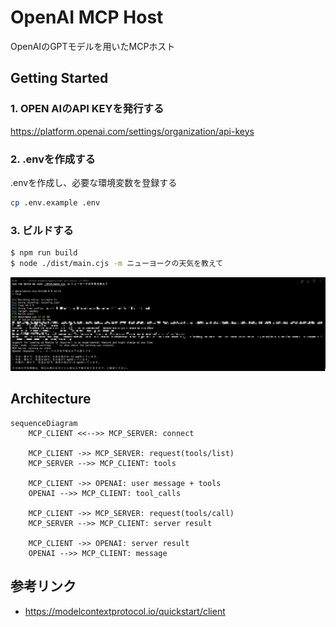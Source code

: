 # OpenAI MCP Host

OpenAIのGPTモデルを用いたMCPホスト

## Getting Started

### 1. OPEN AIのAPI KEYを発行する

https://platform.openai.com/settings/organization/api-keys

### 2. .envを作成する

.envを作成し、必要な環境変数を登録する

```sh
cp .env.example .env
```

### 3. ビルドする

```sh
$ npm run build
$ node ./dist/main.cjs -m ニューヨークの天気を教えて
```

![](./images/command-result.png)

## Architecture

```mermaid
sequenceDiagram
    MCP_CLIENT <<-->> MCP_SERVER: connect

    MCP_CLIENT ->> MCP_SERVER: request(tools/list)
    MCP_SERVER -->> MCP_CLIENT: tools

    MCP_CLIENT ->> OPENAI: user message + tools
    OPENAI -->> MCP_CLIENT: tool_calls

    MCP_CLIENT ->> MCP_SERVER: request(tools/call)
    MCP_SERVER -->> MCP_CLIENT: server result

    MCP_CLIENT ->> OPENAI: server result
    OPENAI -->> MCP_CLIENT: message
```

## 参考リンク

- https://modelcontextprotocol.io/quickstart/client
